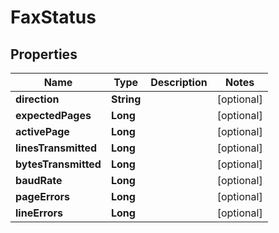 
# FaxStatus

## Properties
Name | Type | Description | Notes
------------ | ------------- | ------------- | -------------
**direction** | **String** |  |  [optional]
**expectedPages** | **Long** |  |  [optional]
**activePage** | **Long** |  |  [optional]
**linesTransmitted** | **Long** |  |  [optional]
**bytesTransmitted** | **Long** |  |  [optional]
**baudRate** | **Long** |  |  [optional]
**pageErrors** | **Long** |  |  [optional]
**lineErrors** | **Long** |  |  [optional]



